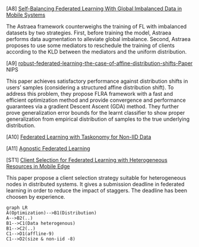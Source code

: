 [A8] [Self-Balancing Federated Learning With Global Imbalanced Data in Mobile Systems](./Optimization_Distribution/A8-Self-Balancing-Federated-Learning-With-Global-Imbalanced-Data-in-Mobile-Systems.pdf)

The Astraea framework counterweighs the training of FL with imbalanced datasets by two strategies. First, before training the model, Astraea performs data augmentation to alleviate global imbalance. Second, Astraea proposes to use some mediators to reschedule the training of clients according to the KLD between the mediators and the uniform distribution.

[A9]
[robust-federated-learning-the-case-of-affine-distribution-shifts-Paper](./Optimization_Distribution/A9-robust-federated-learning-the-case-of-affine-distribution-shifts-Paper.pdf)
NIPS

This paper achieves satisfactory performance against distribution shifts in users’ samples (considering a structured affine distribution shift). To address this problem, they propose FLRA framework with a fast and efficient optimization method and provide convergence and performance guarantees via a gradient Descent Ascent (GDA) method. They further prove generalization error bounds for the learnt classifier to show proper generalization from empirical distribution of samples to the true underlying distribution.

[A10] [Federated Learning with Taskonomy for Non-IID Data](./Optimization_Distribution/A10-Federated-Learning-with-Taskonomy-for-Non-IID-Data.pdf)

[A11] [Agnostic Federated Learning](./Optimization_Distribution/A11-Agnostic_Federated_Learning.pdf)


[ST1] [Client Selection for Federated Learning with
Heterogeneous Resources in Mobile Edge](./Optimization_Distribution/St1_Client_Selection_for_Federated_Learning_with_Heterogeneous_Resources_in_Mobile_Edge.pdf)

This paper propose a client selection strategy suitable for heterogeneous nodes in distributed systems. It gives a submission deadline in federated learning in order to reduce the impact of staggers. The deadline has been choosen by experience.




```mermaid
graph LR
A(Optimization)-->B1(Distribution)
A-->B2(..)
B1-->C1(Data heterogenous)
B1-->C2(..)
C1-->D1(affline-9)
C1-->D2(size & non-iid -8)
```
